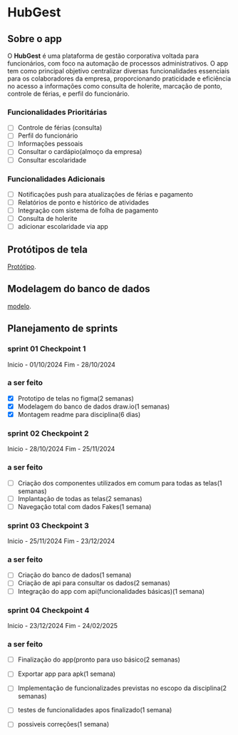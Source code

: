# HubGest

## Sobre o app

O **HubGest** é uma plataforma de gestão corporativa voltada para funcionários, com foco na automação de processos administrativos. O app tem como principal objetivo centralizar diversas funcionalidades essenciais para os colaboradores da empresa, proporcionando praticidade e eficiência no acesso a informações como consulta de holerite, marcação de ponto, controle de férias, e perfil do funcionário.

### Funcionalidades Prioritárias
- [ ] Controle de férias (consulta)
- [ ] Perfil do funcionário
- [ ] Informações pessoais
- [ ] Consultar o cardápio(almoço da empresa)
- [ ] Consultar escolaridade

 ### Funcionalidades Adicionais
- [ ] Notificações push para atualizações de férias e pagamento
- [ ] Relatórios de ponto e histórico de atividades
- [ ] Integração com sistema de folha de pagamento
- [ ] Consulta de holerite
- [ ] adicionar escolaridade via app

 ## Protótipos de tela
  [Protótipo](https://www.figma.com/design/2txiHiHjIonf0DTWYvECnZ/HubGest?node-id=0-1&t=9h436KBo8HcvDBaT-1).

 ## Modelagem do banco de dados
 [modelo](https://app.diagrams.net/?tags=%7B%7D&lightbox=1&highlight=0000ff&edit=_blank&layers=1&nav=1&title=Diagrama%20sem%20nome.drawio#R%3Cmxfile%3E%3Cdiagram%20name%3D%22Page-1%22%20id%3D%222ca16b54-16f6-2749-3443-fa8db7711227%22%3E7Vxtc6M2EP41nmk%2F%2BAaE45CPiZ1c22tnbu567V2%2FdGRYY%2FUw4oRInPv1XWHxTs7YCTaeMPlgtHph9azY3UeCjKzZevNW0HD1B3fBHxHD3Yys%2BYgQYliX%2BKMkj1uJeWVqiSeYq2W54CP7DlpoaGnMXIhKDSXnvmRhWejwIABHlmRUCP5QbrbkfvmuIfWgJvjoUL8u%2FZu5cqWlpmHkFb8A81b61vaFrlhQ56sneBzo%2BwU8gG3NmqbD6KbRirr8oSCybkfWTHAut1frzQx8hWuK2Lbf3RO1mcoCAtmmAwHXIrA0CL1cTnAKYz3CPfVjDcOITH0c68Zl90ph%2BajxmX6LlZY3C74ZR%2Bw7C7yRdb3gwgUxRhnWPGxRu04Qu1BNC8Bcj4gFE%2FWHFSF13e0AJFQ989HxylO%2FcRRTwXiqDM4o0WdbmUolXaByTUrWVFnyQCq1QQlhXbmn4SBMmVKFcUitVRRSp9rKqOufqbjg%2BEBUhaImcVPJ%2B3eFOefiesNUsqgNtqMjcz%2BVwcUpBc0orpiEsZoxJAY0QgGN1sJfNO9VWYftsPqeuDw7mZYS1tH8Ab5378zuAZ4DPpKSrvGp5Orp69Hsre5nfxugTwCnXzPHX7oO8SJYRGFzuVNYIJLo%2BmfsnvmJvxXOioqfTOPn%2FuBz2MQO7iioQ2dcDGgkEhryCN0FrhGVUWDeA4n3fJ1gYKCNfVpaGtbrXRoBX0PpKXnNj4lk98MTgjkbBCtaWBRWYVHkg%2FncYwqjSqTLetmvdyEdq2MjFErYRAyUfMtpUjkpJebkHoRkSFmvfeYFKJJcWZTqkg9L1Ytjq6Wf0MwlQ%2Fpn3azkGn%2FmJl4mdAwUHTTUMkr5qCo4fM0cfe3TBfg3GX%2BbcR8jtTVPqC12k4J%2FzViyGlbxqzu6Zr5i%2F3%2BBcGlAtVgzfZOoMuqTjoWMwaVgL51swELN1LFhscwgKDLclLIiFLApiDTjfQvoLqVAbA1de6XJt96YGE9SRv%2BQ03xiadmqwPDJRAup3lrwsrFzjo0Xmma3pNzW8yh34vwy1k2M7ROdEl681Jw3ramQcCPn4WmLnI1jQRHyGr%2BDLKPP1ulBdLyuXZGXq1qk5mfOy%2FfiPx3SV%2BbOmEtd6EKLg52niItBa2cmc7BiuzKqeA2iE%2FscjMyCMpGo1ARO78KuA2H7NKK32cAQm08em82GWGzaDbHYfIlYbC0%2Bf3gcb25%2B%2B9MMvX9mc%2FuTtxxne%2FO5KcH14KMuciFX3OMB9W9zacVUeZvfubJ6Avt%2FIOWjBpjGkpdtDRsmP%2Bvu6vqLun5zoUvzTaFq%2FpgWApzv53QAVdj2Sna4k3LeLymlHbcTVLN68txAiyIeCweeyFwm%2BlSGCg%2FkE22eMLcAX1G38v1fNK2anF9a5Za2iYfUandKs%2BfG%2BvEij9qjqSj30oF8CEzHDExTq8oa1aPVhjVOuyCN9vl5tyUIhhgMfq2FX7vTWJ2WMGbnwt051l3bu99iFjG1xztXy8KlEnri4HPNrmVVtf7RMx44EEVNMPZY1zqwJ1YNVaG%2FBsxh%2FC3%2Fzvun2x1bNyiWD%2BWiT3meZxlyjmPmHFZ1p3pq1nOOZnZ81RU7tk5KjjNC%2FKXIh3tJjnHZ7GbH1pHYcaMpp%2Beyz9GhRRqBmZxqzyLV8JzSekefKgxp%2Fe6EursTmH3S%2BveUdUItWipQeX1l2tWZz94pVLwsqEUO0GrIjo6aHZFydpR9OLArObq66CignuGWc5j4gsF3vwqvOfinPf1TzRk1uKynd4wr7omQNy3Z22VX5C2lj31I%2BclhZ5vdsLdmtNqcb5JTMjjzDCOOE4toON1sRxe2UPXsWLMQhS57k7tLFvIUriFGnk2MtCtBckzslkm83VmMnD7Pp3b2CaxD0XTh8A3sj11mBlKPvKZyTh9gCegeiv7JOtHbrkzCuoBT92%2Ff7v9x5H3lnZn%2BbBKpc7YCeIedAA5B5phB5oLUY0q2WVQ6NSOdBZXL%2FhybpTWdnrXYLaiTfVLqZJ8hFX5jYHZSosOmNRn9mBAnpfcgGOIG4vhWPtkLwGd4lgaRw30qklOif1%2FoX568DqrcRb6317dVXVH1u3ektRLPfF9vyEr2zEqedXw1savUt%2B2nL51R38zn9yAmXraPiYZdiYmTbM%2F4BDGx4SWTk8XEZiuf4StcaGRSNjK5sk9oZOt0RsZi%2Fv%2FhkrrCP%2BCzbv8H%3C%2Fdiagram%3E%3C%2Fmxfile%3E).

##  Planejamento de sprints

### sprint 01 Checkpoint 1
   Inicio - 01/10/2024
   Fim    - 28/10/2024
   ### a ser feito
   - [X] Prototipo de telas no figma(2 semanas)
   - [X] Modelagem do banco de dados draw.io(1 semanas)
   - [X] Montagem readme para disciplina(6 dias)
         
### sprint 02 Checkpoint 2
   Inicio - 28/10/2024
   Fim    - 25/11/2024
   ### a ser feito
   - [ ] Criação dos componentes utilizados em comum para todas as telas(1 semanas)
   - [ ] Implantação de todas as telas(2 semanas)
   - [ ] Navegação total com dados Fakes(1 semana)
         
### sprint 03 Checkpoint 3
   Inicio - 25/11/2024
   Fim    - 23/12/2024
   ### a ser feito
   - [ ] Criação do banco de dados(1 semana)
   - [ ] Criação de api para consultar os dados(2 semanas)
   - [ ] Integração do app com api(funcionalidades básicas)(1 semana)
         
### sprint 04 Checkpoint 4
   Inicio - 23/12/2024
   Fim    - 24/02/2025
   ### a ser feito
   - [ ] Finalização do app(pronto para uso básico(2 semanas) 
   - [ ] Exportar app para apk(1 semana)
   - [ ] Implementação de funcionalizades previstas no escopo da disciplina(2 semanas)
   - [ ] testes de funcionalidades apos finalizado(1 semana)
   - [ ] possiveis correções(1 semana)
 


